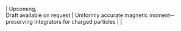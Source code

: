 | Upcoming, <br> Draft available on request | Uniformly accurate magnetic moment--preserving integrators for charged particles | |